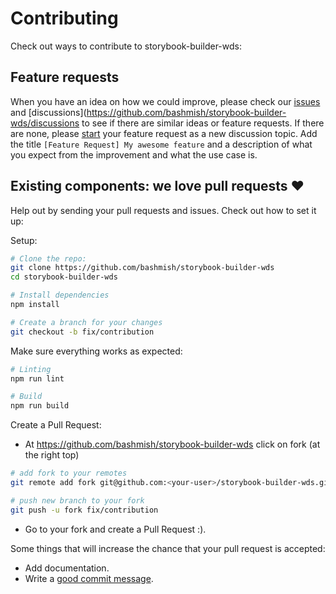 # Contributing

Check out ways to contribute to storybook-builder-wds:

## Feature requests

When you have an idea on how we could improve, please check our [issues](https://github.com/bashmish/storybook-builder-wds/issues) and [discussions](https://github.com/bashmish/storybook-builder-wds/discussions to see if there are similar ideas or feature requests.
If there are none, please [start](https://github.com/bashmish/storybook-builder-wds/discussions/new) your feature request as a new discussion topic.
Add the title `[Feature Request] My awesome feature` and a description of what you expect from the improvement and what the use case is.

## Existing components: we love pull requests ♥

Help out by sending your pull requests and issues.
Check out how to set it up:

Setup:

```bash
# Clone the repo:
git clone https://github.com/bashmish/storybook-builder-wds
cd storybook-builder-wds

# Install dependencies
npm install

# Create a branch for your changes
git checkout -b fix/contribution
```

Make sure everything works as expected:

```bash
# Linting
npm run lint

# Build
npm run build
```

Create a Pull Request:

- At <https://github.com/bashmish/storybook-builder-wds> click on fork (at the right top)

```bash
# add fork to your remotes
git remote add fork git@github.com:<your-user>/storybook-builder-wds.git

# push new branch to your fork
git push -u fork fix/contribution
```

- Go to your fork and create a Pull Request :).

Some things that will increase the chance that your pull request is accepted:

- Add documentation.
- Write a [good commit message](https://www.conventionalcommits.org/).
